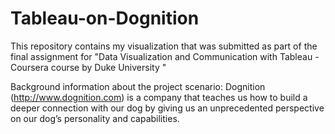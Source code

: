 # Tableau-on-Dognition

This repository contains my visualization that was submitted as part of the final assignment for "Data Visualization and Communication with Tableau - Coursera course by Duke University "

Background information about the project scenario:
Dognition (http://www.dognition.com) is a company that teaches us how to build a deeper connection with our dog by giving us an unprecedented perspective on our dog’s personality and capabilities. 
